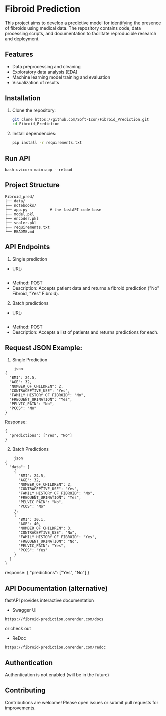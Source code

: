 # Fibroid Prediction

This project aims to develop a predictive model for identifying the presence of fibroids using medical data. The repository contains code, data processing scripts, and documentation to facilitate reproducible research and deployment.

## Features

- Data preprocessing and cleaning
- Exploratory data analysis (EDA)
- Machine learning model training and evaluation
- Visualization of results

## Installation

1. Clone the repository:
    ```bash
    git clone https://github.com/Soft-Icon/Fibroid_Prediction.git
    cd Fibroid_Prediction
    ```
2. Install dependencies:
    ```bash
    pip install -r requirements.txt
    ```
## Run API
``bash
uvicorn main:app --reload
``

## Project Structure

```
Fibroid_pred/
├── data/
├── notebooks/
├── app.py          # the fastAPI code base
├── model.pkl
├── encoder.pkl
├── scaler.pkl
├── requirements.txt
└── README.md
```
## API Endpoints
1. Single prediction
- URL:
```/predict
```              
- Method: POST
- Description: Accepts patient data and returns a fibroid prediction ("No" Fibroid, "Yes" Fibroid).

2. Batch predictions
- URL: 
```/predict-batch
```
- Method: POST
- Description: Accepts a list of patients and returns predictions for each.

## Request JSON Example:
1. Single Prediction
```
    json
{
  "BMI": 24.5,
  "AGE": 32,
  "NUMBER_OF_CHILDREN": 2,
  "CONTRACEPTIVE_USE": "Yes",
  "FAMILY_HISTORY_OF_FIBROID": "No",
  "FREQUENT_URINATION": "Yes",
  "PELVIC_PAIN": "No",
  "PCOS": "No"
}
```

Response:
```
{
  "predictions": ["Yes", "No"]
}

```
2. Batch Predictions
```
    json
{
  "data": [
    {
      "BMI": 24.5,
      "AGE": 32,
      "NUMBER_OF_CHILDREN": 2,
      "CONTRACEPTIVE_USE": "Yes",
      "FAMILY_HISTORY_OF_FIBROID": "No",
      "FREQUENT_URINATION": "Yes",
      "PELVIC_PAIN": "No",
      "PCOS": "No"
    },
    {
      "BMI": 30.1,
      "AGE": 40,
      "NUMBER_OF_CHILDREN": 3,
      "CONTRACEPTIVE_USE": "No",
      "FAMILY_HISTORY_OF_FIBROID": "Yes",
      "FREQUENT_URINATION": "No",
      "PELVIC_PAIN": "Yes",
      "PCOS": "Yes"
    }
  ]
}
```
response:
{
  "predictions": ["Yes", "No"]
}

## API Documentation (alternative)
fastAPI provides interactive documentation
- Swagger UI
```
https://fibroid-prediction.onrender.com/docs
```
or check out

- ReDoc
```
https://fibroid-prediction.onrender.com/redoc
```

## Authentication
Authentication is not enabled (will be in the future)

## Contributing

Contributions are welcome! Please open issues or submit pull requests for improvements.